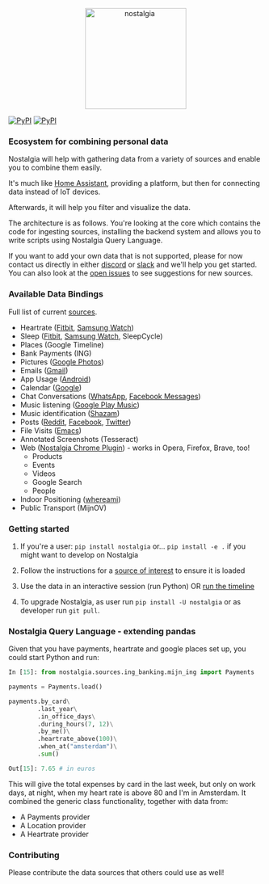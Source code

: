 <p align="center">
  <img src="https://nostalgia-dev.github.io/assets/images/biglogo.png" width="200px" alt="nostalgia"/>
</p>

[![PyPI][shields]][pypi]
[![PyPI][shields-pyversion]][pypi]

### Ecosystem for combining personal data

Nostalgia will help with gathering data from a variety of sources and enable you to combine them easily.

It's much like [Home Assistant][home_assistant], providing a platform, but then for connecting data instead of IoT devices.

Afterwards, it will help you filter and visualize the data.

The architecture is as follows. You're looking at the core which contains the code for ingesting sources, installing the backend system and allows you to write scripts using Nostalgia Query Language.

If you want to add your own data that is not supported, please for now contact us directly in either [discord][discord] or [slack][slack] and we'll help you get started. You can also look at the [open issues][issues] to see suggestions for new sources.

### Available Data Bindings

Full list of current [sources][sources].

- Heartrate ([Fitbit][fitbit], [Samsung Watch][samsung])
- Sleep ([Fitbit][fitbit_sleep], [Samsung Watch][samsung], SleepCycle)
- Places (Google Timeline)
- Bank Payments (ING)
- Pictures ([Google Photos][picasa])
- Emails ([Gmail][gmail])
- App Usage ([Android][android])
- Calendar ([Google][calendar])
- Chat Conversations ([WhatsApp][whatsapp], [Facebook Messages][facebook])
- Music listening ([Google Play Music][music])
- Music identification ([Shazam][shazam])
- Posts ([Reddit][reddit], [Facebook][facebook], [Twitter][twitter])
- File Visits ([Emacs][emacs])
- Annotated Screenshots (Tesseract)
- Web ([Nostalgia Chrome Plugin][chrome]) - works in Opera, Firefox, Brave, too!
  - Products
  - Events
  - Videos
  - Google Search
  - People
- Indoor Positioning ([whereami][whereami])
- Public Transport (MijnOV)

### Getting started

1. If you're a user: `pip install nostalgia` or... `pip install -e .` if you might want to develop on Nostalgia

1. Follow the instructions for a [source of interest][data_bindings] to ensure it is loaded

1. Use the data in an interactive session (run Python) OR [run the timeline][timeline]

1. To upgrade Nostalgia, as user run `pip install -U nostalgia` or as developer run `git pull`.

### Nostalgia Query Language - extending pandas

Given that you have payments, heartrate and google places set up, you could start Python and run:

```python
In [15]: from nostalgia.sources.ing_banking.mijn_ing import Payments

payments = Payments.load()

payments.by_card\
        .last_year\
        .in_office_days\
        .during_hours(7, 12)\
        .by_me()\
        .heartrate_above(100)\
        .when_at("amsterdam")\
        .sum()

Out[15]: 7.65 # in euros
```

This will give the total expenses by card in the last week, but only on work days, at night, when my heart rate is above 80 and I'm in Amsterdam.
It combined the generic class functionality, together with data from:

- A Payments provider
- A Location provider
- A Heartrate provider

### Contributing

Please contribute the data sources that others could use as well!

[android]: https://github.com/nostalgia-dev/nostalgia/tree/master/nostalgia/sources/google/app_usage.py
[calendar]: https://github.com/nostalgia-dev/nostalgia/tree/master/nostalgia/sources/google/calendar.py
[chrome]: https://github.com/nostalgia-dev/nostalgia_chrome
[data_bindings]: #available-data-bindings
[discord]: https://discord.gg/nJQfM2A
[emacs]: https://github.com/nostalgia-dev/nostalgia/tree/master/nostalgia/sources/emacs_file_visits.py
[facebook]: https://github.com/nostalgia-dev/nostalgia/tree/master/nostalgia/sources/facebook/messages.py
[fitbit]: https://github.com/nostalgia-dev/nostalgia_fitbit
[fitbit_sleep]: https://github.com/kootenpv/nostalgia_fitbit
[gmail]: https://github.com/nostalgia-dev/nostalgia/tree/master/nostalgia/sources/google/gmail.py
[home_assistant]: https://github.com/home-assistant/home-assistant
[issues]: https://github.com/nostalgia-dev/nostalgia/issues?q=is%3Aissue+is%3Aopen+sort%3Aupdated-desc
[music]: https://github.com/nostalgia-dev/nostalgia/tree/master/nostalgia/sources/google/play_music.py
[picasa]: https://github.com/nostalgia-dev/nostalgia/tree/master/nostalgia/sources/google/photos.py
[pypi]: https://pypi.python.org/pypi/nostalgia/
[reddit]: https://github.com/nostalgia-dev/nostalgia/tree/master/nostalgia/sources/reddit_posts.py
[samsung]: https://github.com/nostalgia-dev/nostalgia/blob/master/nostalgia/sources/samsung/README.md
[shazam]: https://github.com/nostalgia-dev/nostalgia/tree/master/nostalgia/sources/shazam.py
[shields]: https://img.shields.io/pypi/v/nostalgia.svg?style=flat-square
[shields-pyversion]: https://img.shields.io/pypi/pyversions/nostalgia.svg?style=flat-square
[slack]: https://bit.ly/2Yre09N
[sources]: https://github.com/nostalgia-dev/nostalgia/tree/master/nostalgia/sources
[timeline]: https://github.com/nostalgia-dev/timeline
[twitter]: https://github.com/nostalgia-dev/nostalgia/tree/master/nostalgia/sources/twitter/tweet.py
[whatsapp]: https://github.com/nostalgia-dev/nostalgia/tree/master/nostalgia/sources/whatsapp.py
[whereami]: https://github.com/nostalgia-dev/nostalgia/tree/master/nostalgia/sources/whereami/scheduler.py